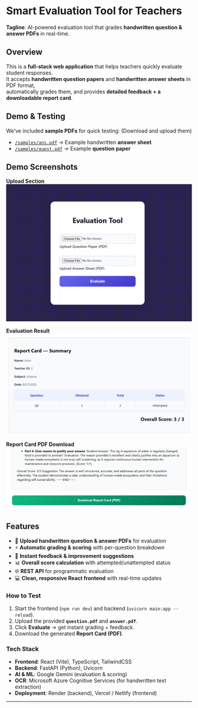 # Smart Evaluation Tool for Teachers

**Tagline**: AI-powered evaluation tool that grades **handwritten question & answer PDFs** in real-time.


## Overview
This is a **full-stack web application** that helps teachers quickly evaluate student responses.  
It accepts **handwritten question papers** and **handwritten answer sheets** in PDF format,  
automatically grades them, and provides **detailed feedback + a downloadable report card**.

## Demo & Testing

We’ve included **sample PDFs** for quick testing: (Download and upload them)

- [`/samples/ans.pdf`](./samples/ans.pdf) → Example handwritten **answer sheet**  
- [`/samples/quest.pdf`](./samples/quest.pdf) → Example **question paper**


## Demo Screenshots  

**Upload Section**  
![Upload Section](./screenshots/upload.png)  

**Evaluation Result**  
![Evaluation Result](./screenshots/report_summary.png)  

**Report Card PDF Download**  
![Report Card](./screenshots/download.png)  


##  Features
- 📄 **Upload handwritten question & answer PDFs** for evaluation  
- ⚡ **Automatic grading & scoring** with per-question breakdown  
- 💬 **Instant feedback & improvement suggestions**  
- 📊 **Overall score calculation** with attempted/unattempted status  
- 🌐 **REST API** for programmatic evaluation  
- 💻 **Clean, responsive React frontend** with real-time updates  

###  How to Test
1. Start the frontend (`npm run dev`) and backend (`uvicorn main:app --reload`).  
2. Upload the provided **`question.pdf`** and **`answer.pdf`**.  
3. Click **Evaluate** → get instant grading + feedback.  
4. Download the generated **Report Card (PDF)**.

###  Tech Stack
- **Frontend**: React (Vite), TypeScript, TailwindCSS  
- **Backend**: FastAPI (Python), Uvicorn  
- **AI & ML**: Google Gemini (evaluation & scoring)  
- **OCR**: Microsoft Azure Cognitive Services (for handwritten text extraction)   
- **Deployment**: Render (backend), Vercel / Netlify (frontend)  

---
